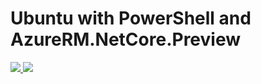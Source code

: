 # Ubuntu with PowerShell and AzureRM.NetCore.Preview

<a href="https://portal.azure.com/#create/Microsoft.Template/uri/https%3A%2F%2Fraw.githubusercontent.com%2Fneilpeterson%2Fnepeters-azure-Templates%2Fmaster%2Fubuntu-azure-powershell%2Fazuredeploy.json" target="_blank">
    <img src="http://azuredeploy.net/deploybutton.png"/>
</a>
<a href="http://armviz.io/#/?load=https%3A%2F%2Fraw.githubusercontent.com%2Fneilpeterson%2Fnepeters-azure-Templates%2Fmaster%2Fubuntu-azure-powershell%2Fazuredeploy.json" target="_blank">
    <img src="http://armviz.io/visualizebutton.png"/>
</a>
